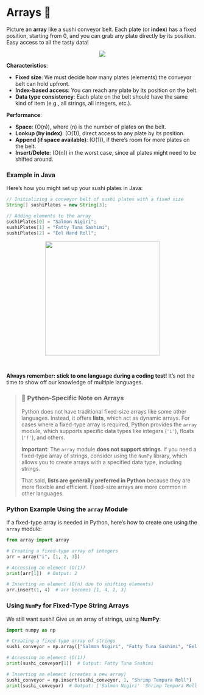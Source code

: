 # Arrays 🍣

Picture an **array** like a sushi conveyor belt. Each plate (or **index**) has a fixed position, starting from 0, and you can grab any plate directly by its position. Easy access to all the tasty data!

<p align= "center">
<img src = "https://i.pinimg.com/originals/66/2b/f8/662bf8a76c65ad66b25a63ace4bc2315.gif">
</p>

**Characteristics**:

- **Fixed size**: We must decide how many plates (elements) the conveyor belt can hold upfront.
- **Index-based access**: You can reach any plate by its position on the belt.
- **Data type consistency**: Each plate on the belt should have the same kind of item (e.g., all strings, all integers, etc.).

**Performance**:

- **Space**: \(O(n)\), where \(n\) is the number of plates on the belt.
- **Lookup (by index)**: \(O(1)\), direct access to any plate by its position.
- **Append (if space available)**: \(O(1)\), if there’s room for more plates on the belt.
- **Insert/Delete**: \(O(n)\) in the worst case, since all plates might need to be shifted around.

### Example in Java

Here’s how you might set up your sushi plates in Java:

```java
// Initializing a conveyor belt of sushi plates with a fixed size
String[] sushiPlates = new String[3];

// Adding elements to the array
sushiPlates[0] = "Salmon Nigiri";
sushiPlates[1] = "Fatty Tuna Sashimi";
sushiPlates[2] = "Eel Hand Roll";

```

<p align="center">
<img src = "https://media1.tenor.com/m/7VDdXsqIYFYAAAAC/code-syntax-error.gif" width ="300"></p><br>

**Always remember: stick to one language during a coding test!** It’s not the time to show off our knowledge of multiple languages.<br>

> ### 📝 Python-Specific Note on Arrays
>
> Python does not have traditional fixed-size arrays like some other languages. Instead, it offers **lists**, which act as dynamic arrays. For cases where a fixed-type array is required, Python provides the `array` module, which supports specific data types like integers (`'i'`), floats (`'f'`), and others.
>
> **Important**: The `array` module **does not support strings**. If you need a fixed-type array of strings, consider using the `NumPy` library, which allows you to create arrays with a specified data type, including strings.
>
> That said, **lists are generally preferred in Python** because they are more flexible and efficient. Fixed-size arrays are more common in other languages.

### Python Example Using the `array` Module

If a fixed-type array is needed in Python, here’s how to create one using the `array` module:

```python
from array import array

# Creating a fixed-type array of integers
arr = array("i", [1, 2, 3])

# Accessing an element (O(1))
print(arr[1])  # Output: 2

# Inserting an element (O(n) due to shifting elements)
arr.insert(1, 4)  # arr becomes [1, 4, 2, 3]
```

### Using `NumPy` for Fixed-Type String Arrays

We still want sushi! Give us an array of strings, using **NumPy**:

```python
import numpy as np

# Creating a fixed-type array of strings
sushi_conveyor = np.array(["Salmon Nigiri", "Fatty Tuna Sashimi", "Eel Hand Roll"], dtype=str)

# Accessing an element (O(1))
print(sushi_conveyor[1])  # Output: Fatty Tuna Sashimi

# Inserting an element (creates a new array)
sushi_conveyor = np.insert(sushi_conveyor, 1, "Shrimp Tempura Roll")
print(sushi_conveyor)  # Output: ['Salmon Nigiri' 'Shrimp Tempura Roll' 'Fatty Tuna Sashimi' 'Eel Hand Roll']
```
